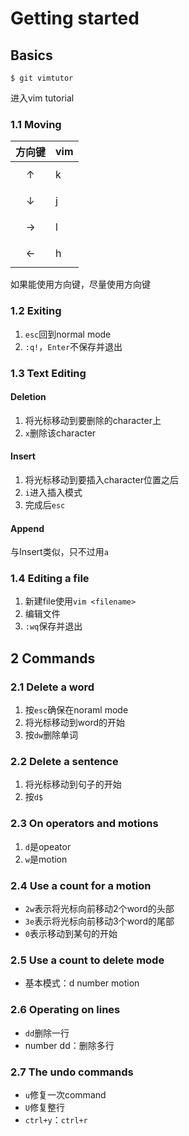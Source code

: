 # Getting started

## Basics

```
$ git vimtutor
```

进入vim tutorial

### 1.1 Moving

| 方向键          | vim  |
| --------------- | ---- |
| $$\uparrow$$    | k    |
| $$\downarrow$$  | j    |
| $$\rightarrow$$ | l    |
| $$\leftarrow$$  | h    |

如果能使用方向键，尽量使用方向键

### 1.2 Exiting

1. `esc`回到normal mode
2. `:q!`，`Enter`不保存并退出

### 1.3 Text Editing

#### Deletion

1. 将光标移动到要删除的character上
2. `x`删除该character

#### Insert

1. 将光标移动到要插入character位置之后
2. `i`进入插入模式
3. 完成后`esc`

#### Append

与Insert类似，只不过用`a`

### 1.4 Editing a file

1. 新建file使用`vim <filename>`
2. 编辑文件
3. `:wq`保存并退出

## 2 Commands

### 2.1 Delete a word

1. 按`esc`确保在noraml mode
2. 将光标移动到word的开始
3. 按`dw`删除单词

### 2.2 Delete a sentence

1. 将光标移动到句子的开始
2. 按`d$`

### 2.3 On operators and motions

1. `d`是opeator
2. `w`是motion

### 2.4 Use a count for a motion

- `2w`表示将光标向前移动2个word的头部
- `3e`表示将光标向前移动3个word的尾部
- `0`表示移动到某句的开始

### 2.5 Use a count to delete mode

- 基本模式：d   number   motion

### 2.6 Operating on lines

- `dd`删除一行
- number dd：删除多行

### 2.7 The undo commands

- `u`修复一次command
- `U`修复整行
- `ctrl+y`：`ctrl+r`




